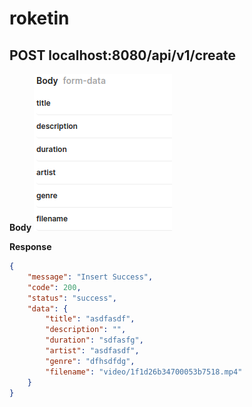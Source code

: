 # roketin


## POST localhost:8080/api/v1/create
**Body**
![](doc/create.png)

**Response** 
```json
{
    "message": "Insert Success",
    "code": 200,
    "status": "success",
    "data": {
        "title": "asdfasdf",
        "description": "",
        "duration": "sdfasfg",
        "artist": "asdfasdf",
        "genre": "dfhsdfdg",
        "filename": "video/1f1d26b34700053b7518.mp4"
    }
}
```

